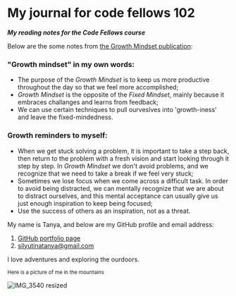 # My journal for code fellows 102 
***My reading notes for the Code Fellows course***

Below are the some notes from [the Growth Mindset publication](https://www.atlassian.com/blog/inside-atlassian/growth-mindset):

### **"Growth mindset" in my own words:**
* The purpose of the _Growth Mindset_ is to keep us more productive throughout the day so that we feel more accomplished; 
* _Growth Mindset_ is the opposite of the _Fixed Mindset_, mainly because it embraces challanges and learns from feedback;
* We can use certain techniques to pull ourveslves into 'growth-iness' and leave the fixed-mindedness.

### **Growth reminders to myself:**
* When we get stuck solving a problem, it is important to take a step back, then return to the problem with a fresh vision and start looking through it step by step. In _Growth Mindset_ we don't avoid problems, and we recognize that we need to take a break if we feel very stuck;
* Sometimes we lose focus when we come across a difficult task. In order to avoid being distracted, we can mentally recognize that we are about to distract ourselves, and this mental acceptance can usually give us just enough inspiration to keep being focused; 
* Use the success of others as an inspiration, not as a threat.

My name is Tanya, and below are my GitHub profile and email address: 

1. [GitHub portfolio page](https://github.com/TanyaSilyutina)
2. silyutinatanya@gmail.com

I love adventures and exploring the ourdoors.		

<sup>Here is a picture of me in the mountains</sup> 

![IMG_3540 resized](https://user-images.githubusercontent.com/48433669/208366952-04e2adf3-f4ee-4e11-ada9-f8e1c36614c5.jpg)
